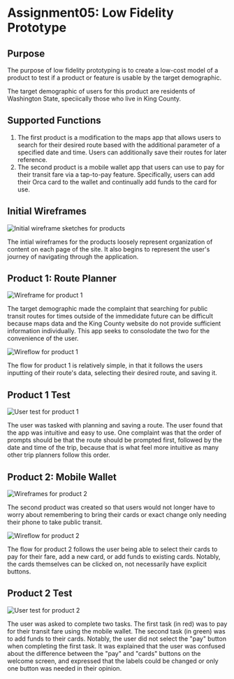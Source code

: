 # Assignment05: Low Fidelity Prototype 

## Purpose 

The purpose of low fidelity prototyping is to create a low-cost model of a product to test if a product or feature is usable by the target demographic. 

The target demographic of users for this product are residents of Washington State, speciically those who live in King County. 

## Supported Functions 

1. The first product is a modification to the maps app that allows users to search for their desired route based with the additional parameter of a specified date and time. Users can additionally save their routes for later reference.
2. The second product is a mobile wallet app that users can use to pay for their transit fare via a tap-to-pay feature. Specifically, users can add their Orca card to the wallet and continually add funds to the card for use. 

## Initial Wireframes 

![Initial wireframe sketches for products](wireframesSketch.png)

The intial wireframes for the products loosely represent organization of content on each page of the site. It also begins to represent the user's journey of navigating through the application. 

## Product 1: Route Planner 

![Wireframe for product 1](product1Wireframe.png)

The target demographic made the complaint that searching for public transit routes for times outside of the immedidate future can be difficult because maps data and the King County website do not provide sufficient information individually. This app seeks to consolodate the two for the convenience of the user. 

![Wireflow for product 1](product1Flow.png)

The flow for product 1 is relatively simple, in that it follows the users inputting of their route's data, selecting their desired route, and saving it. 

## Product 1 Test 

![User test for product 1](product1Test.png)

The user was tasked with planning and saving a route. The user found that the app was intuitive and easy to use. One complaint was that the order of prompts should be that the route should be prompted first, followed by the date and time of the trip, because that is what feel more intuitive as many other trip planners follow this order. 

## Product 2: Mobile Wallet 

![Wireframes for product 2](product2Wireframe.png)

The second product was created so that users would not longer have to worry about remembering to bring their cards or exact change only needing their phone to take public transit. 

![Wireflow for product 2](product2Flow.png) 

The flow for product 2 follows the user being able to select their cards to pay for their fare, add a new card, or add funds to existing cards. Notably, the cards themselves can be clicked on, not necessarily have explicit buttons. 

## Product 2 Test 

![User test for product 2](product2Test.png)

The user was asked to complete two tasks. The first task (in red) was to pay for their transit fare using the mobile wallet. The second task (in green) was to add funds to their cards. Notably, the user did not select the "pay" button when completing the first task. It was explained that the user was confused about the difference between the "pay" and "cards" buttons on the welcome screen, and expressed that the labels could be changed or only one button was needed in their opinion. 


